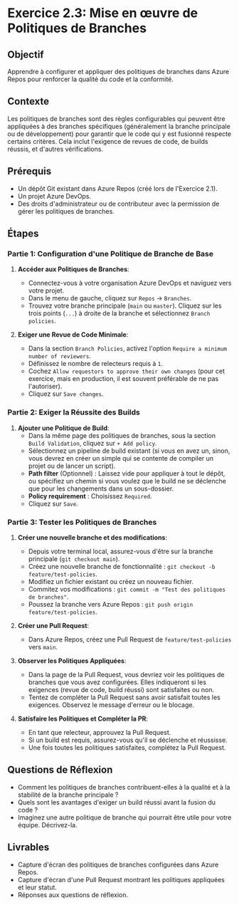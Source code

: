 
# Exercice 2.3: Mise en œuvre de Politiques de Branches

## Objectif
Apprendre à configurer et appliquer des politiques de branches dans Azure Repos pour renforcer la qualité du code et la conformité.

## Contexte
Les politiques de branches sont des règles configurables qui peuvent être appliquées à des branches spécifiques (généralement la branche principale ou de développement) pour garantir que le code qui y est fusionné respecte certains critères. Cela inclut l'exigence de revues de code, de builds réussis, et d'autres vérifications.

## Prérequis
*   Un dépôt Git existant dans Azure Repos (créé lors de l'Exercice 2.1).
*   Un projet Azure DevOps.
*   Des droits d'administrateur ou de contributeur avec la permission de gérer les politiques de branches.

## Étapes

### Partie 1: Configuration d'une Politique de Branche de Base
1.  **Accéder aux Politiques de Branches**:
    *   Connectez-vous à votre organisation Azure DevOps et naviguez vers votre projet.
    *   Dans le menu de gauche, cliquez sur `Repos` -> `Branches`.
    *   Trouvez votre branche principale (`main` ou `master`). Cliquez sur les trois points (`...`) à droite de la branche et sélectionnez `Branch policies`.

2.  **Exiger une Revue de Code Minimale**:
    *   Dans la section `Branch Policies`, activez l'option `Require a minimum number of reviewers`.
    *   Définissez le nombre de relecteurs requis à `1`.
    *   Cochez `Allow requestors to approve their own changes` (pour cet exercice, mais en production, il est souvent préférable de ne pas l'autoriser).
    *   Cliquez sur `Save changes`.

### Partie 2: Exiger la Réussite des Builds
1.  **Ajouter une Politique de Build**:
    *   Dans la même page des politiques de branches, sous la section `Build Validation`, cliquez sur `+ Add policy`.
    *   Sélectionnez un pipeline de build existant (si vous en avez un, sinon, vous devrez en créer un simple qui se contente de compiler un projet ou de lancer un script).
    *   **Path filter** (Optionnel) : Laissez vide pour appliquer à tout le dépôt, ou spécifiez un chemin si vous voulez que le build ne se déclenche que pour les changements dans un sous-dossier.
    *   **Policy requirement** : Choisissez `Required`.
    *   Cliquez sur `Save`.

### Partie 3: Tester les Politiques de Branches
1.  **Créer une nouvelle branche et des modifications**:
    *   Depuis votre terminal local, assurez-vous d'être sur la branche principale (`git checkout main`).
    *   Créez une nouvelle branche de fonctionnalité : `git checkout -b feature/test-policies`.
    *   Modifiez un fichier existant ou créez un nouveau fichier.
    *   Commitez vos modifications : `git commit -m "Test des politiques de branches"`.
    *   Poussez la branche vers Azure Repos : `git push origin feature/test-policies`.

2.  **Créer une Pull Request**:
    *   Dans Azure Repos, créez une Pull Request de `feature/test-policies` vers `main`.

3.  **Observer les Politiques Appliquées**:
    *   Dans la page de la Pull Request, vous devriez voir les politiques de branches que vous avez configurées. Elles indiqueront si les exigences (revue de code, build réussi) sont satisfaites ou non.
    *   Tentez de compléter la Pull Request sans avoir satisfait toutes les exigences. Observez le message d'erreur ou le blocage.

4.  **Satisfaire les Politiques et Compléter la PR**:
    *   En tant que relecteur, approuvez la Pull Request.
    *   Si un build est requis, assurez-vous qu'il se déclenche et réussisse.
    *   Une fois toutes les politiques satisfaites, complétez la Pull Request.

## Questions de Réflexion
*   Comment les politiques de branches contribuent-elles à la qualité et à la stabilité de la branche principale ?
*   Quels sont les avantages d'exiger un build réussi avant la fusion du code ?
*   Imaginez une autre politique de branche qui pourrait être utile pour votre équipe. Décrivez-la.

## Livrables
*   Capture d'écran des politiques de branches configurées dans Azure Repos.
*   Capture d'écran d'une Pull Request montrant les politiques appliquées et leur statut.
*   Réponses aux questions de réflexion.

